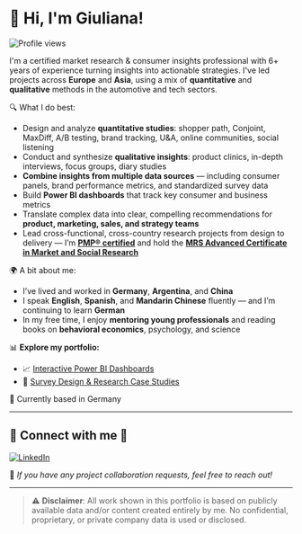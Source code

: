 # 👋 Hi, I'm Giuliana!

![Profile views](https://komarev.com/ghpvc/?username=giulianamoroni&style=flat&color=blue)

I'm a certified market research & consumer insights professional with 6+ years of experience turning insights into actionable strategies. I've led projects across **Europe** and **Asia**, using a mix of **quantitative** and **qualitative** methods in the automotive and tech sectors.

🔍 What I do best:
- Design and analyze **quantitative studies**: shopper path, Conjoint, MaxDiff, A/B testing, brand tracking, U&A, online communities, social listening
- Conduct and synthesize **qualitative insights**: product clinics, in-depth interviews, focus groups, diary studies
- **Combine insights from multiple data sources** — including consumer panels, brand performance metrics, and standardized survey data
- Build **Power BI dashboards** that track key consumer and business metrics
- Translate complex data into clear, compelling recommendations for **product, marketing, sales, and strategy teams**
- Lead cross-functional, cross-country research projects from design to delivery — I’m [**PMP® certified**](https://www.credly.com/badges/212dd91c-b46a-4daf-9c46-f6a80bf8e278) and hold the [**MRS Advanced Certificate in Market and Social Research**](https://drive.google.com/file/d/1XdG2llOrlcYkpO_eiqx_HAZl8GBuGjKU/view?usp=sharing)

🌍 A bit about me:
- I’ve lived and worked in **Germany**, **Argentina**, and **China**
- I speak **English**, **Spanish**, and **Mandarin Chinese** fluently — and I’m continuing to learn **German**
- In my free time, I enjoy **mentoring young professionals** and reading books on **behavioral economics**, psychology, and science

📊 **Explore my portfolio:**
- 📈 [Interactive Power BI Dashboards](https://giulianamoroni.github.io/market-research-portfolio/)
- 📝 [Survey Design & Research Case Studies](https://giulianamoroni.github.io/market-research-portfolio/portfolio/ev-survey-2024)

📍 Currently based in Germany

---

## 🤝 Connect with me 🤝

[![LinkedIn](https://img.shields.io/badge/LinkedIn-Connect-blue?logo=linkedin&logoColor=white)](https://www.linkedin.com/in/giulianamoroni/)

💬 *If you have any project collaboration requests, feel free to reach out!*

---

> ⚠️ **Disclaimer**: All work shown in this portfolio is based on publicly available data and/or content created entirely by me. No confidential, proprietary, or private company data is used or disclosed.
